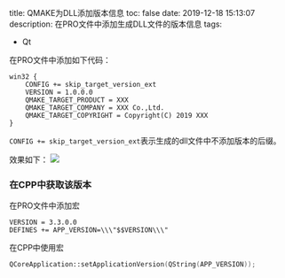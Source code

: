 title: QMAKE为DLL添加版本信息
toc: false
date: 2019-12-18 15:13:07
description: 在PRO文件中添加生成DLL文件的版本信息
tags:

- Qt

在PRO文件中添加如下代码：

```
win32 {
    CONFIG += skip_target_version_ext
    VERSION = 1.0.0.0
    QMAKE_TARGET_PRODUCT = XXX
    QMAKE_TARGET_COMPANY = XXX Co.,Ltd.
    QMAKE_TARGET_COPYRIGHT = Copyright(C) 2019 XXX
}
```

`CONFIG += skip_target_version_ext`表示生成的dll文件中不添加版本的后缀。

效果如下：
![](/images/add-version-to-library-file.png)

### 在CPP中获取该版本

在PRO文件中添加宏

```
VERSION = 3.3.0.0
DEFINES += APP_VERSION=\\\"$$VERSION\\\"
```

在CPP中使用宏

```c++
QCoreApplication::setApplicationVersion(QString(APP_VERSION));
```

